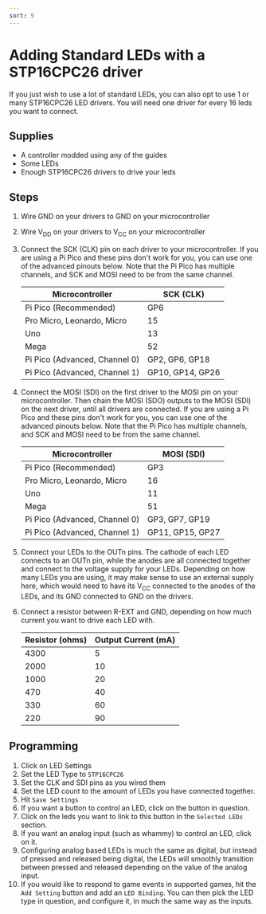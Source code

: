 ```yaml
---
sort: 9
---
```


# Adding Standard LEDs with a STP16CPC26 driver

If you just wish to use a lot of standard LEDs, you can also opt to use 1 or many STP16CPC26 LED drivers. You will need one driver for every 16 leds you want to connect.

## Supplies

- A controller modded using any of the guides
- Some LEDs
- Enough STP16CPC26 drivers to drive your leds

## Steps

1. Wire GND on your drivers to GND on your microcontroller
2. Wire V<sub>DD</sub> on your drivers to V<sub>CC</sub> on your microcontroller
3. Connect the SCK (CLK) pin on each driver to your microcontroller.
   If you are using a Pi Pico and these pins don't work for you, you can use one of the advanced pinouts below. Note that the Pi Pico has multiple channels, and SCK and MOSI need to be from the same channel.

   | Microcontroller               | SCK (CLK)        |
   | ----------------------------- | ---------------- |
   | Pi Pico (Recommended)         | GP6              |
   | Pro Micro, Leonardo, Micro    | 15               |
   | Uno                           | 13               |
   | Mega                          | 52               |
   | Pi Pico (Advanced, Channel 0) | GP2, GP6, GP18   |
   | Pi Pico (Advanced, Channel 1) | GP10, GP14, GP26 |

4. Connect the MOSI (SDI) on the first driver to the MOSI pin on your microcontroller. Then chain the MOSI (SDO) outputs to the MOSI (SDI) on the next driver, until all drivers are connected.
   If you are using a Pi Pico and these pins don't work for you, you can use one of the advanced pinouts below. Note that the Pi Pico has multiple channels, and SCK and MOSI need to be from the same channel.

   | Microcontroller               | MOSI (SDI)       |
   | ----------------------------- | ---------------- |
   | Pi Pico (Recommended)         | GP3              |
   | Pro Micro, Leonardo, Micro    | 16               |
   | Uno                           | 11               |
   | Mega                          | 51               |
   | Pi Pico (Advanced, Channel 0) | GP3, GP7, GP19   |
   | Pi Pico (Advanced, Channel 1) | GP11, GP15, GP27 |

5. Connect your LEDs to the OUTn pins. The cathode of each LED connects to an OUTn pin, while the anodes are all connected together and connect to the voltage supply for your LEDs. Depending on how many LEDs you are using, it may make sense to use an external supply here, which would need to have its V<sub>CC</sub> connected to the anodes of the LEDs, and its GND connected to GND on the drivers.
6. Connect a resistor between R-EXT and GND, depending on how much current you want to drive each LED with.

   | Resistor (ohms) | Output Current (mA) |
   | --------------- | ------------------- |
   | 4300            | 5                   |
   | 2000            | 10                  |
   | 1000            | 20                  |
   | 470             | 40                  |
   | 330             | 60                  |
   | 220             | 90                  |

## Programming

1. Click on LED Settings
2. Set the LED Type to `STP16CPC26`
3. Set the CLK and SDI pins as you wired them
5. Set the LED count to the amount of LEDs you have connected together.
6. Hit `Save Settings`
8. If you want a button to control an LED, click on the button in question. 
7. Click on the leds you want to link to this button in the `Selected LEDs` section.
9. If you want an analog input (such as whammy) to control an LED, click on it.
10. Configuring analog based LEDs is much the same as digital, but instead of pressed and released being digital, the LEDs will smoothly transition between pressed and released depending on the value of the analog input.
11. If you would like to respond to game events in supported games, hit the `Add Setting` button and add an `LED Binding`. You can then pick the LED type in question, and configure it, in much the same way as the inputs.